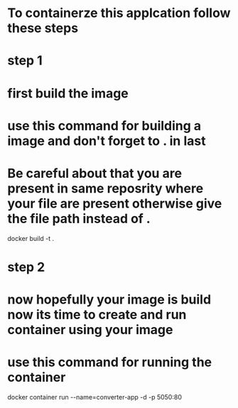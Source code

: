 # To containerze this applcation follow these steps

# step 1

# first build the image 
# use this command for building a image and don't forget to . in last
# Be careful about that you are present in same reposrity where your file are present otherwise give the file path instead of .
docker build -t <image-name> . 
  
# step 2
  
# now hopefully your image is build now its time to create and run container using your image
  # use this command for running the container
  
  docker container run --name=converter-app -d -p 5050:80 <give-image-name or image-id>
  
